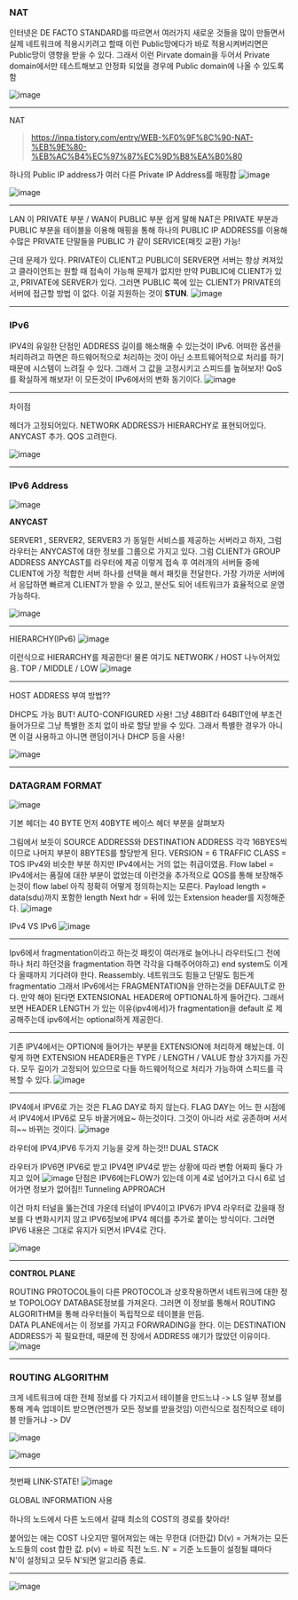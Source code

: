 ### NAT

인터넷은 DE FACTO STANDARD를 따르면서 여러가지 새로운 것들을 많이 만들면서 실제 네트워크에 적용시키려고 할때
이런 Public망에다가 바로 적용시켜버리면은 Public망이 영향을 받을 수 있다.
그래서 이런 Pirvate domain을 두어서 Private domain에서만 테스트해보고 안정화 되었을 경우에 Public domain에 나올 수 있도록 함

![image](https://github.com/yybmion/network/assets/113106136/edeb2d8f-8598-4e28-9542-96c9ee7a5e45)

___
NAT
> https://inpa.tistory.com/entry/WEB-%F0%9F%8C%90-NAT-%EB%9E%80-%EB%AC%B4%EC%97%87%EC%9D%B8%EA%B0%80

하나의 Public IP address가 여러 다른 Private IP Address를 매핑함
![image](https://github.com/yybmion/network/assets/113106136/f4c72dad-45e6-427b-868e-6a48aabde648)

![image](https://github.com/yybmion/network/assets/113106136/21d38b86-b105-4377-b906-d356a61b77a2)

___

LAN 이 PRIVATE 부분 / WAN이 PUBLIC 부분
쉽게 말해 NAT은 PRIVATE 부분과 PUBLIC 부분을 테이블을 이용해 매핑을 통해 하나의 PUBLIC IP ADDRESS를 이용해
수많은 PRIVATE 단말들을 PUBLIC 가 같이 SERVICE(패킷 교환) 가능!

근데 문제가 있다. PRIVATE이 CLIENT고 PUBLIC이 SERVER면 서버는 항상 켜져있고 클라이언트는 원할 때 접속이 가능해 
문제가 없지만 만약 PUBLIC에 CLIENT가 있고, PRIVATE에 SERVER가 있다. 그러면 PUBLIC 쪽에 있는 CLIENT가 PRIVATE의 
서버에 접근할 방법 이 없다. 이걸 지원하는 것이 **STUN**.
![image](https://github.com/yybmion/network/assets/113106136/1b076d95-5d04-4001-bb7a-3e5bb47816fd)

___
### IPv6
IPV4의 유일한 단점인 ADDRESS 길이를 해소해줄 수 있는것이 IPv6.
어떠한 옵션을 처리하려고 하면은 하드웨어적으로 처리하는 것이 아닌 소프트웨어적으로 처리를 하기 때문에
시스템이 느려질 수 있다. 그래서 그 값을 고정시키고 스피드를 높혀보자!
QoS를 확실하게 해보자!
이 모든것이 IPv6에서의 변화 동기이다.
![image](https://github.com/yybmion/network/assets/113106136/90738d3c-dfa7-4003-aeb6-9d126c579db7)

___
차이점

헤더가 고정되어있다.
NETWORK ADDRESS가 HIERARCHY로 표현되어있다.
ANYCAST 추가.
QOS 고려한다.

![image](https://github.com/yybmion/network/assets/113106136/f776fea9-d4f6-4d72-b994-440222ccf415)

___

### IPv6 Address

![image](https://github.com/yybmion/network/assets/113106136/9822f974-9d05-482b-9ec5-f53bfbfa3a57)

**ANYCAST**
 
 SERVER1 , SERVER2, SERVER3 가 동일한 서비스를 제공하는 서버라고 하자, 그럼 라우터는 ANYCAST에 대한 정보를 
 그룹으로 가지고 있다. 그럼 CLIENT가 GROUP ADDRESS ANYCAST를 라우터에 제공 이렇게 접속 후 
 여러개의 서버들 중에 CLIENT에 가장 적합한 서버 하나를 선택을 해서 패킷을 전달한다. 가장 가까운 서버에서 응답하면
 빠르게 CLIENT가 받을 수 있고, 분산도 되어 네트워크가 효율적으로 운영가능하다. 
 
![image](https://github.com/yybmion/network/assets/113106136/eae460e0-b495-43ee-bcaf-6e5732b308f5)

___

HIERARCHY(IPv6)
![image](https://github.com/yybmion/network/assets/113106136/665b20b8-01ae-4a50-b88a-48217fd01b9c)

이런식으로 HIERARCHY를 제공한다!
물론 여기도 NETWORK / HOST 나누어져있음.
TOP / MIDDLE / LOW
![image](https://github.com/yybmion/network/assets/113106136/0a504a05-63ba-41b8-80c7-22bd91e484a3)
 
___

HOST ADDRESS 부여 방법??

DHCP도 가능 BUT!
AUTO-CONFIGURED 사용! 그냥 48BIT라 64BIT안에 부조건 들어가므로 그냥 특별한 조치 없이 바로 할당 받을 수 있다.
그래서 특별한 경우가 아니면 이걸 사용하고 아니면 랜덤이거나 DHCP 등을 사용!

![image](https://github.com/yybmion/network/assets/113106136/d6350193-ff20-49ac-97af-96e8db9ac80a)

___
### DATAGRAM FORMAT
![image](https://github.com/yybmion/network/assets/113106136/df4fbfbb-7bec-4206-a936-879b23f0dab1)

기본 헤더는 40 BYTE
먼저 40BYTE 베이스 헤더 부분을 살펴보자

그림에서 보듯이 SOURCE ADDRESS와 DESTINATION ADDRESS 각각 16BYES씩 이므로 나머지 부분이 8BYTES를 할당받게 된다.
VERSION = 6
TRAFFIC CLASS = TOS IPv4와 비슷한 부분 하지만 IPv4에서는 거의 없는 취급이였음.
Flow label = IPv4에서는 품질에 대한 부분이 없었는데 이런것을 추가적으로 QOS를 통해 보장해주는것이 flow label 아직 정확히 어떻게 정의하는지는 모른다.
Payload length = data(sdu)까지 포함한 length
Next hdr = 뒤에 있는 Extension header를 지정해준다.
![image](https://github.com/yybmion/network/assets/113106136/6ed6ba02-a133-41ab-aef6-28cf92aac887)

IPv4 VS IPv6
![image](https://github.com/yybmion/network/assets/113106136/c4977e8a-3da6-489f-97fc-4b72dd078b2c)
___
Ipv6에서 fragmentation이라고 하는것 패킷이 여러개로 늘어나니 라우터도(그 전에 하나 처리 하던것을 fragmentation 하면 각각을 다해주어야하고)
end system도 이게 다 올때까지 기다려야 한다. Reassembly. 네트워크도 힘들고 단말도 힘든게 fragmentatio
그래서 IPv6에서는 FRAGMENTATION을 안하는것을 DEFAULT로 한다. 만약 해야 된다면 EXTENSIONAL HEADER에 
OPTIONAL하게 들어간다. 그래서 보면 HEADER LENGTH 가 있는 이유(ipv4에서)가 fragmentation을 default 로 제공해주는데 
ipv6에서는 optional하게 제공한다.

___
기존 IPV4에서는 OPTION에 들어가는 부분을 EXTENSION에 처리하게 해놨는데. 이렇게 하면 EXTENSION HEADER들은
TYPE / LENGTH / VALUE 항상 3가지를 가진다. 모두 길이가 고정되어 있으므로 다들 하드웨어적으로 처리가 가능하여
스피드를 극복할 수 있다.
![image](https://github.com/yybmion/network/assets/113106136/effca8d9-6515-426c-a2df-ea7d230c0746)

___

IPV4에서 IPV6로 가는 것은 FLAG DAY로 하지 않는다. FLAG DAY는 어느 한 시점에서 IPV4에서 IPV6로 모두 바꿀거에요~
하는것이다. 그것이 아니라 서로 공존하며 서서히~~ 바뀌는 것이다.
![image](https://github.com/yybmion/network/assets/113106136/ec0355a0-3ee1-4e73-998c-2df54019a0b4)

라우터에 IPV4,IPV6 두가지 기능을 갖게 하는것!!
DUAL STACK

라우터가 IPV6면 IPV6로 받고 IPV4면 IPV4로 받는 상황에 따라 변함 어짜피 둘다 가지고 있어
![image](https://github.com/yybmion/network/assets/113106136/26875df0-5c8b-4f09-9b0a-9214ef7af17a)
단점은 IPV6에는FLOW가 있는데 이게 4로 넘어가고 다시 6로 넘어가면 정보가 없어짐!!
Tunneling APPROACH 

이건 마치 터널을 뚫는건데 가운데 터널이 IPV4이고 IPV6가 IPV4 라우터로 갔을때 정보를 다 변화시키지 않고 
IPV6정보에 IPV4 헤더를 추가로 붙이는 방식이다. 그러면IPV6 내용은 그대로 유지가 되면서 IPV4로 간다.

![image](https://github.com/yybmion/network/assets/113106136/adf7ec67-9d2e-4e24-b46f-7ecb0493d3b5)
___

**CONTROL PLANE**

  ROUTING PROTOCOL들이 다른 PROTOCOL과 상호작용하면서 네트워크에 대한 정보 TOPOLOGY DATABASE정보를 가져온다.
그러면 이 정보를 통해서 ROUTING ALGORITHM을 통해 라우터들이 독립적으로 테이블을 만듬.   
DATA PLANE에서는 이 정보를 가지고 FORWRADING을 한다. 이는 DESTINATION ADDRESS가 꼭 필요한데,
때문에 전 장에서 ADDRESS 얘기가 많았던 이유이다.
![image](https://github.com/yybmion/network/assets/113106136/832a806b-4eff-4b38-8caf-7a5e3239e4bd)

___

### ROUTING ALGORITHM 
크게 네트워크에 대한 전체 정보를 다 가지고서 테이블을 만드느냐  -> LS
일부 정보를 통해 계속 업데이트 받으면(언젠가 모든 정보를 받을것임) 이런식으로 점진적으로 테이블 만들거냐 -> DV

![image](https://github.com/yybmion/network/assets/113106136/5cfa4da3-ad2b-48ee-bd77-170752820aee)

![image](https://github.com/yybmion/network/assets/113106136/c01b2870-0c12-4e12-8a6e-0bdfa8583442)

___
첫번째 LINK-STATE!
![image](https://github.com/yybmion/network/assets/113106136/129aaafa-7ce5-4af1-ae77-3249b9f768ce)

GLOBAL INFORMATION 사용

하나의 노드에서 다른 노드에서 갈때 최소의 COST의 경로를 찾아라!

붙어있는 애는 COST 나오지만 떨어져있는 애는 무한대 (더한값)
D(v) = 거쳐가는 모든 노드들의 cost 합한 값.
p(v) = 바로 직전 노드.
N' = 기준 노드들이 설정될 떄마다 N'이 설정되고 모두 N'되면 알고리즘 종료.
___

![image](https://github.com/yybmion/network/assets/113106136/de8bf83d-ba75-4801-a220-617cdf14f182)






  


